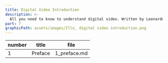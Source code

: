 ```yaml
---
title: Digital Video Introduction
description: >-
  All you need to know to understand digital video. Written by Leonardo Moreira.
part: 7
graphicPath: assets/images/Illo_ digital video introduction.png
---
```


| number | title                      | file         |
| ------ | -------------------------- | ------------ |
| 1      | Preface                    | 1_preface.md |

